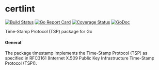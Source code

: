 # certlint

[![Build Status](https://travis-ci.org/digitorus/timestamp.svg?branch=master)](https://travis-ci.org/digitorus/timestamp)
[![Go Report Card](https://goreportcard.com/badge/github.com/digitorus/timestamp)](https://goreportcard.com/report/github.com/digitorus/timestamp)
[![Coverage Status](http://codecov.io/github/digitorus/timestamp/coverage.svg?branch=master)](http://codecov.io/github.com/digitorus/timestamp?branch=master)
[![GoDoc](https://godoc.org/github.com/digitorus/timestamp?status.svg)](https://godoc.org/github.com/digitorus/timestamp)

Time-Stamp Protocol (TSP) package for Go

#### General
The package timestamp implements the Time-Stamp Protocol (TSP) as specified in RFC3161 (Internet X.509 Public Key Infrastructure Time-Stamp Protocol (TSP)).
